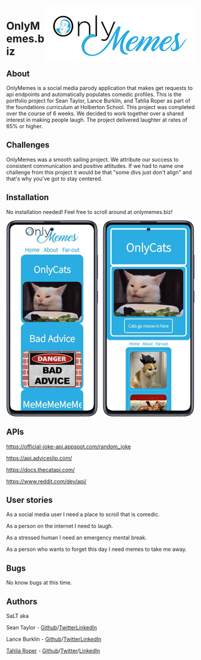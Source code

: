 <a href="http://onlymemes.biz">
   <img src="https://github.com/roundhousetally/OnlyMemes/blob/master/images/Onlymemeslogo2sm.jpg" align="right">
</a>

# OnlyMemes.biz

## About
OnlyMemes is a social media parody application that makes get requests to api endpoints and automatically populates comedic profiles. This is the portfolio project for Sean Taylor, Lance Burklin, and Tahlia Roper as part of the foundations curriculum at Holberton School. This project was completed over the course of 6 weeks. We decided to work together over a shared interest in making people laugh. The project delivered laughter at rates of 65% or higher.  

## Challenges
OnlyMemes was a smooth sailing project. We attribute our success to consistent communication and positive attitudes. If we had to name one challenge from this project it would be that "some divs just don't align" and that's why you've got to stay centered. 

## Installation
No installation needed! Feel free to scroll around at onlymemes.biz!

<img src="https://github.com/roundhousetally/OnlyMemes/blob/master/images/onlymobile.png" align="center">

## APIs
https://official-joke-api.appspot.com/random_joke

https://api.adviceslip.com/

https://docs.thecatapi.com/

https://www.reddit.com/dev/api/

## User stories
As a social media user I need a place to scroll that is comedic.

As a person on the internet I need to laugh.

As a stressed human I need an emergency mental break.

As a person who wants to forget this day I need memes to take me away.


## Bugs
No know bugs at this time.

## Authors
SaLT aka

Sean Taylor - [Github](https://github.com/MadmanSilver)/[Twitter](https://twitter.com/MadmanSilver)[LinkedIn](https://www.linkedin.com/in/sean-taylor-a951b11a1/)

Lance Burklin - [Github](https://github.com/lancewburklin)/[Twitter](https://twitter.com/BurklinLance)[LinkedIn](https://www.linkedin.com/in/lance-burklin-29a2021a1/)

[Tahlia Roper](https://itsfunny.biz/) - [Github](https://github.com/roundhousetally)/[Twitter](https://twitter.com/TahliaRoper)/[LinkedIn](https://www.linkedin.com/in/tahliaroper/)

